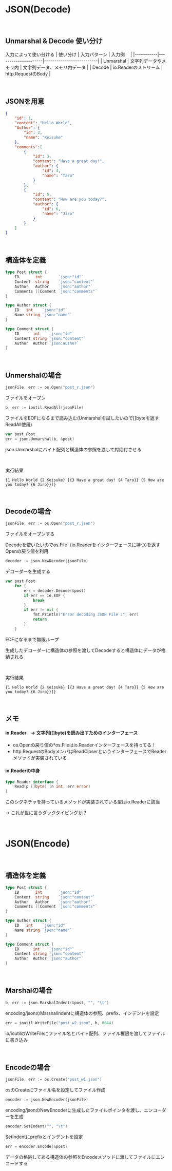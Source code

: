 JSON(Decode)
============

<br>

## Unmarshal & Decode 使い分け

入力によって使い分ける
| 使い分け   | 入力パターン          | 入力例　                   |
|-----------|---------------------|--------------------------|
| Unmarshal | 文字列データやメモリ内  | 文字列データ、メモリ内データ |
| Decode    | io.Readerのストリーム | http.RequestのBody       |

<br>

## JSONを用意

```json
{
    "id": 1,
    "content": "Hello World",
    "Author": {
        "id": 2,
        "name": "Keisuke"
    },
    "comments":[
        {
            "id": 3,
            "content": "Have a great day!",
            "author": {
                "id": 4,
                "name": "Taro"
            }
        },
        {
            "id": 5,
            "content": "How are you today?",
            "author": {
                "id": 6,
                "name": "Jiro"
            }
        }
    ]
}
```

<br>

## 構造体を定義

```go
type Post struct {
	ID       int       `json:"id"`
	Content  string    `json:"content"`
	Author   Author    `json:"author"`
	Comments []Comment `json:"comments"`
}

type Author struct {
	ID   int    `json:"id"`
	Name string `json:"name"`
}

type Comment struct {
	ID      int    `json:"id"`
	Content string `json:"content"`
	Author  Author `json:author`
}
```

<br>

## Unmershalの場合

```go
jsonFile, err := os.Open("post_r.json")
```
ファイルをオープン
```go
b, err := ioutil.ReadAll(jsonFile)
```
ファイルをEOFになるまで読み込む(Unmarshalを試したいので[]byteを返すReadAll使用)
```go
var post Post
err = json.Unmarshal(b, &post)
```
json.Unmarshalにバイト配列と構造体の参照を渡して対応付させる

<br>

実行結果
```
{1 Hello World {2 Keisuke} [{3 Have a great day! {4 Taro}} {5 How are you today? {6 Jiro}}]}
```

<br>

## Decodeの場合
```go
jsonFile, err := os.Open("post_r.json")
```
ファイルをオープンする

Decodeを使いたいのでos.File（io.Readerをインターフェースに持つ)を返すOpenの戻り値を利用
```go
decoder := json.NewDecoder(jsonFile)
```
デコーダーを生成する
```go
var post Post
	for {
		err = decoder.Decode(&post)
		if err == io.EOF {
			break
		}
		if err != nil {
			fmt.Println("Error decoding JSON File :", err)
			return
		}
	}
```
EOFになるまで無限ループ

生成したデコーダーに構造体の参照を渡してDecodeすると構造体にデータが格納される

<br>

実行結果
```
{1 Hello World {2 Keisuke} [{3 Have a great day! {4 Taro}} {5 How are you today? {6 Jiro}}]}
```

<br>

## メモ

#### io.Reader　-> 文字列([]byte)を読み出すためのインターフェース
- os.Openの戻り値の*os.Fileはio.Readerインターフェースを持ってる！
- http.RequestのBodyメンバはReadCloserというインターフェースでReaderメソッドが実装されている

#### io.Readerの中身
```go
type Reader interface {
    Read(p []byte) (n int, err error)
}
```
このシグネチャを持っているメソッドが実装されている型はio.Readerに該当

-> これが世に言うダックタイピングか？

<br>

JSON(Encode)
============

<br>

## 構造体を定義

```go
type Post struct {
	ID       int       `json:"id"`
	Content  string    `json:"content"`
	Author   Author    `json:"author"`
	Comments []Comment `json:"comments"`
}

type Author struct {
	ID   int    `json:"id"`
	Name string `json:"name"`
}

type Comment struct {
	ID      int    `json:"id"`
	Content string `json:"content"`
	Author  Author `json:"author"`
}
```

<br>

## Marshalの場合

```go
b, err := json.MarshalIndent(&post, "", "\t")
```
encoding/jsonのMarshalIndentに構造体の参照、prefix、インデントを設定

```go
err = ioutil.WriteFile("post_w2.json", b, 0644)
```
io/ioutilのWriteFileにファイル名とバイト配列、ファイル権限を渡してファイルに書き込み

<br>

## Encodeの場合

```go
jsonFile, err := os.Create("post_w1.json")
```
osのCreateにファイル名を設定してファイル作成

```go
encoder := json.NewEncoder(jsonFile)
```
encoding/jsonのNewEncoderに生成したファイルポインタを渡し、エンコーダーを生成

```go
encoder.SetIndent("", "\t")
```
SetIndentにprefixとインデントを設定

```go
err = encoder.Encode(&post)
```
データの格納してある構造体の参照をEncodeメソッドに渡してファイルにエンコードする

